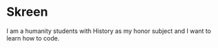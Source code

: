 # Skreen
I am a humanity students with History as my honor subject and I want to learn how to code.
